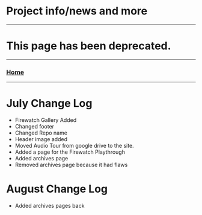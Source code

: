 # Project info/news and more

---

# This page has been deprecated.
 
---
 
### [Home](/)  
 
---
 
# July Change Log

- Firewatch Gallery Added
- Changed footer
- Changed Repo name
- Header image added
- Moved Audio Tour from google drive to the site.
- Added a page for the Firewatch Playthrough
- Added archives page
- Removed archives page because it had flaws

# August Change Log
- Added archives pages back
